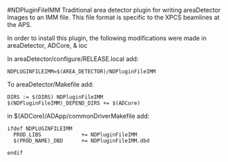 #NDPluginFileIMM
Traditional area detector plugin for writing areaDetector Images to an IMM file.
This file format is specific to the XPCS beamlines at the APS.

In order to install this plugin, the following modifications were made in
areaDetector, ADCore, & ioc

In areaDetector/configure/RELEASE.local add:
```
NDPLUGINFILEIMM=$(AREA_DETECTOR)/NDPluginFileIMM
```
To areaDetector/Makefile add:
```
DIRS := $(DIRS) NDPluginFileIMM
$(NDPluginFileIMM)_DEPEND_DIRS += $(ADCore)
```
in $(ADCore)/ADApp/commonDriverMakefile add:
```
ifdef NDPLUGINFILEIMM
  PROD_LIBS             += NDPluginFileIMM
  $(PROD_NAME)_DBD      += NDPluginFileIMM.dbd

endif
```
